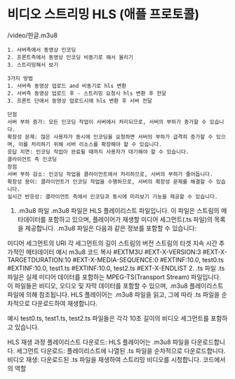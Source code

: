 # 비디오 스트리밍 HLS (애플 프로토콜)

/video/한글.m3u8

```text
1. 서버측에서 동영상 인코딩
2. 프론트측에서 동영상 인코딩 비동기로 해서 올리기
3. 스트리밍해서 보기
```

```text
3가지 방법
1. 서버측 동영상 업로드 and 비동기로 hls 변환
2. 서버측 동영상 업로드 후 - 스트리밍 요청시 hls 변환 후 전달
3. 프론트 단에서 동영상 업로드시에 hls 변환 후 서버 전달
```

```text
단점
서버 부하 증가: 모든 인코딩 작업이 서버에서 처리되므로, 서버의 부하가 증가할 수 있습니다.
확장성 문제: 많은 사용자가 동시에 인코딩을 요청하면 서버의 부하가 급격히 증가할 수 있으며, 이를 처리하기 위해 서버 리소스를 확장해야 할 수 있습니다.
응답 지연: 인코딩 작업이 완료될 때까지 사용자가 대기해야 할 수 있습니다.
클라이언트 측 인코딩
장점
서버 부하 감소: 인코딩 작업을 클라이언트에서 처리하므로, 서버의 부하가 줄어듭니다.
확장성 용이: 클라이언트가 인코딩 작업을 수행하므로, 서버의 확장성 문제를 해결할 수 있습니다.
실시간 반응성: 클라이언트 측에서 인코딩과 동시에 미리보기 기능을 제공할 수 있습니다.
```
1. .m3u8 파일
   .m3u8 파일은 HLS 플레이리스트 파일입니다. 이 파일은 스트림의 메타데이터를 포함하고 있으며, 플레이어가 재생할 미디어 세그먼트(.ts 파일)의 목록을 제공합니다. .m3u8 파일은 다음과 같은 정보를 포함할 수 있습니다:

미디어 세그먼트의 URI
각 세그먼트의 길이
스트림의 버전
스트림의 타겟 지속 시간
추가적인 메타데이터
예시
m3u8
코드 복사
#EXTM3U
#EXT-X-VERSION:3
#EXT-X-TARGETDURATION:10
#EXT-X-MEDIA-SEQUENCE:0
#EXTINF:10.0,
test0.ts
#EXTINF:10.0,
test1.ts
#EXTINF:10.0,
test2.ts
#EXT-X-ENDLIST
2. .ts 파일
   .ts 파일은 실제 미디어 데이터를 포함하는 MPEG-TS(Transport Stream) 파일입니다. 이 파일들은 비디오, 오디오 및 자막 데이터를 포함할 수 있으며, .m3u8 플레이리스트 파일에 의해 참조됩니다. HLS 플레이어는 .m3u8 파일을 읽고, 그에 따라 .ts 파일을 순차적으로 다운로드하여 재생합니다.

예시
test0.ts, test1.ts, test2.ts 파일들은 각각 10초 길이의 비디오 세그먼트를 포함하고 있습니다.

HLS 재생 과정
플레이리스트 다운로드: HLS 플레이어는 .m3u8 파일을 다운로드합니다.
세그먼트 다운로드: 플레이리스트에 나열된 .ts 파일을 순차적으로 다운로드합니다.
비디오 재생: 다운로드된 .ts 파일을 재생하여 스트리밍 비디오를 시청합니다.
코드에서의 역할
